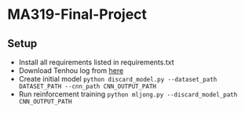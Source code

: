# MA319-Final-Project

## Setup
 - Install all requirements listed in requirements.txt
 - Download Tenhou log from [here](https://drive.google.com/file/d/1K3-WbKncWhsu1OyatveGemdyMrz90A9Q/view?usp=drive_link)
 - Create initial model
 ```python discard_model.py --dataset_path DATASET_PATH --cnn_path CNN_OUTPUT_PATH```
 - Run reinforcement training
 ```python mljong.py --discard_model_path CNN_OUTPUT_PATH```
